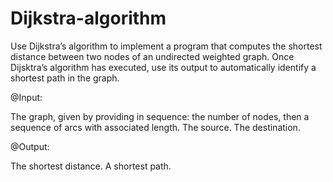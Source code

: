 # Dijkstra-algorithm

Use Dijkstra’s algorithm to implement a program that computes the shortest distance between two nodes of an undirected weighted graph. Once Dijsktra’s algorithm has executed, use its output to automatically identify a shortest path in the graph.

@Input:

The graph, given by providing in sequence: the number of nodes, then a sequence of arcs with associated length.
The source.
The destination.


@Output:

The shortest distance.
A shortest path.
